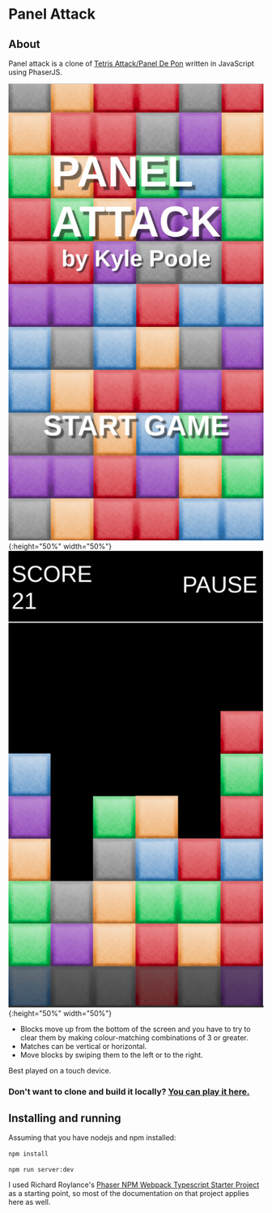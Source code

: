 # Panel Attack

## About
Panel attack is a clone of [Tetris Attack/Panel De Pon](https://en.wikipedia.org/wiki/Tetris_Attack) written in JavaScript using PhaserJS.

![title screen](readme_assets/title_screen.jpg){:height="50%" width="50%"}
![game screen](readme_assets/game_screen.jpg){:height="50%" width="50%"}

* Blocks move up from the bottom of the screen and you have to try to clear them by making colour-matching combinations of 3 or greater.
*  Matches can be vertical or horizontal.
*  Move blocks by swiping them to the left or to the right.

Best played on a touch device.

### Don't want to clone and build it locally? [You can play it here.](http://floating-river-60550.herokuapp.com/)

## Installing and running
Assuming that you have nodejs and npm installed:

`npm install`

`npm run server:dev`

I used Richard Roylance's [Phaser NPM Webpack Typescript Starter Project](https://github.com/rroylance/phaser-npm-webpack-typescript-starter-project) as a starting point, so most of the documentation on that project applies here as well.
